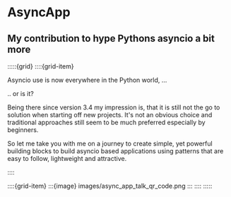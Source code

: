 # AsyncApp

## My contribution to hype Pythons asyncio a bit more

:::::{grid}
::::{grid-item}

Asyncio use is now everywhere in the Python world, ...

.. or is it?

Being there since version 3.4 my impression is, that it is still not the go to solution when starting off new projects.
It's not an obvious choice and traditional approaches still seem to be much preferred especially by beginners.

So let me take you with me on a journey to create simple, yet powerful building blocks to build asyncio based applications using patterns that are easy to follow, lightweight and attractive.

::::

::::{grid-item}
:::{image} images/async_app_talk_qr_code.png
:::
::::
:::::
